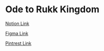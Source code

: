 # Ode to Rukk Kingdom

<!-- Notion Link -->
[Notion Link](https://nourgaser.notion.site/Ode-to-Rukk-Kingdom-4e86e0d171314a1cbf0c1c7cef241d2f?pvs=4)

<!-- Figma Link -->
[Figma Link](https://www.figma.com/file/N7o0z1SBd3FrsoUJzd1U9z/Ode-to-Rukk-Kingdom?type=design&node-id=9%3A5&mode=design&t=tEZB7YMzImvOtxYq-1)

<!-- Pintrest Link -->
[Pintrest Link](https://www.pinterest.com/nourgaser/ork/)